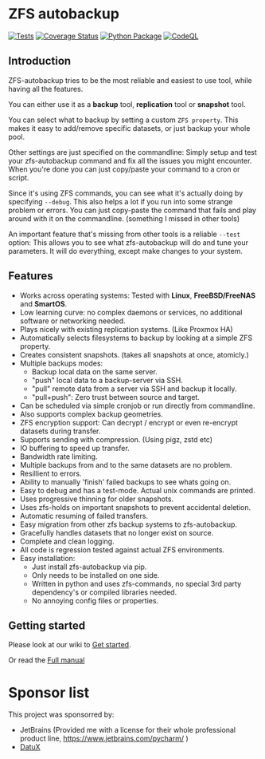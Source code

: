 
# ZFS autobackup

[![Tests](https://github.com/psy0rz/zfs_autobackup/workflows/Regression%20tests/badge.svg)](https://github.com/psy0rz/zfs_autobackup/actions?query=workflow%3A%22Regression+tests%22) [![Coverage Status](https://coveralls.io/repos/github/psy0rz/zfs_autobackup/badge.svg)](https://coveralls.io/github/psy0rz/zfs_autobackup)  [![Python Package](https://github.com/psy0rz/zfs_autobackup/workflows/Upload%20Python%20Package/badge.svg)](https://pypi.org/project/zfs-autobackup/)
[![CodeQL](https://github.com/psy0rz/zfs_autobackup/actions/workflows/codeql-analysis.yml/badge.svg)](https://github.com/psy0rz/zfs_autobackup/actions/workflows/codeql-analysis.yml)

## Introduction

ZFS-autobackup tries to be the most reliable and easiest to use tool, while having all the features.

You can either use it as a **backup** tool, **replication** tool or **snapshot** tool.

You can select what to backup by setting a custom `ZFS property`. This makes it easy to add/remove specific datasets, or just backup your whole pool.

Other settings are just specified on the commandline: Simply setup and test your zfs-autobackup command and  fix all the issues you might encounter. When you're done you can just copy/paste your command to a cron or script.

Since it's using ZFS commands, you can see what it's actually doing by specifying `--debug`. This also helps a lot if you run into some strange problem or errors. You can just copy-paste the command that fails and play around with it on the commandline. (something I missed in other tools)

An important feature that's missing from other tools is a reliable `--test` option: This allows you to see what zfs-autobackup will do and tune your parameters. It will do everything, except make changes to your system.

## Features

* Works across operating systems: Tested with **Linux**, **FreeBSD/FreeNAS** and **SmartOS**.
* Low learning curve: no complex daemons or services, no additional software or networking needed. 
* Plays nicely with existing replication systems. (Like Proxmox HA)
* Automatically selects filesystems to backup by looking at a simple ZFS property. 
* Creates consistent snapshots. (takes all snapshots at once, atomicly.)
* Multiple backups modes:
  * Backup local data on the same server.
  * "push" local data to a backup-server via SSH.
  * "pull" remote data from a server via SSH and backup it locally.
  * "pull+push": Zero trust between source and target.
* Can be scheduled via simple cronjob or run directly from commandline.
* Also supports complex backup geometries.
* ZFS encryption support: Can decrypt / encrypt or even re-encrypt datasets during transfer.
* Supports sending with compression. (Using pigz, zstd etc)
* IO buffering to speed up transfer.
* Bandwidth rate limiting.
* Multiple backups from and to the same datasets are no problem.
* Resillient to errors.
* Ability to manually 'finish' failed backups to see whats going on.
* Easy to debug and has a test-mode. Actual unix commands are printed.
* Uses progressive thinning for older snapshots.
* Uses zfs-holds on important snapshots to prevent accidental deletion.
* Automatic resuming of failed transfers.
* Easy migration from other zfs backup systems to zfs-autobackup.
* Gracefully handles datasets that no longer exist on source.
* Complete and clean logging.
* All code is regression tested against actual ZFS environments.
* Easy installation:
  * Just install zfs-autobackup via pip.
  * Only needs to be installed on one side.
  * Written in python and uses zfs-commands, no special 3rd party dependency's or compiled libraries needed.
  * No annoying config files or properties. 

## Getting started

Please look at our wiki to [Get started](https://github.com/psy0rz/zfs_autobackup/wiki).

Or read the [Full manual](Manual)

# Sponsor list

This project was sponsorred by:

* JetBrains (Provided me with a license for their whole professional product line, https://www.jetbrains.com/pycharm/ )
* [DatuX](https://www.datux.nl) 
